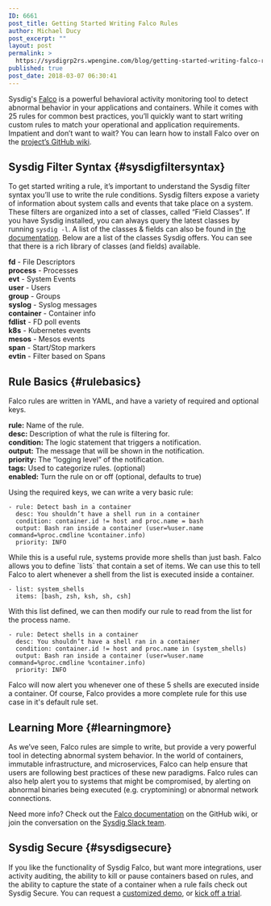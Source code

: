 ```yaml
---
ID: 6661
post_title: Getting Started Writing Falco Rules
author: Michael Ducy
post_excerpt: ""
layout: post
permalink: >
  https://sysdigrp2rs.wpengine.com/blog/getting-started-writing-falco-rules/
published: true
post_date: 2018-03-07 06:30:41
---
```

﻿Sysdig's <a href="https://www.sysdigrp2rs.wpengine.com/opensource/falco" target="_blank">Falco</a> is a powerful behavioral activity monitoring tool to detect abnormal behavior in your applications and containers. While it comes with 25 rules for common best practices, you’ll quickly want to start writing custom rules to match your operational and application requirements. Impatient and don’t want to wait? You can learn how to install Falco over on the <a href="https://github.com/draios/falco/wiki" target="_blank">project’s GitHub wiki</a>.

## Sysdig Filter Syntax {#sysdigfiltersyntax}

To get started writing a rule, it’s important to understand the Sysdig filter syntax you’ll use to write the rule conditions. Sysdig filters expose a variety of information about system calls and events that take place on a system. These filters are organized into a set of classes, called “Field Classes”. If you have Sysdig installed, you can always query the latest classes by running `sysdig -l`. A list of the classes & fields can also be found in <a href="https://www.sysdig.org/wiki/sysdig-user-guide/#user-content-filtering" target="_blank">the documentation</a>. Below are a list of the classes Sysdig offers. You can see that there is a rich library of classes (and fields) available.

**fd** - File Descriptors  
**process** - Processes  
**evt** - System Events  
**user** - Users  
**group** - Groups  
**syslog** - Syslog messages  
**container** - Container info  
**fdlist** - FD poll events  
**k8s** - Kubernetes events  
**mesos** - Mesos events  
**span** - Start/Stop markers  
**evtin** - Filter based on Spans

## Rule Basics {#rulebasics}

Falco rules are written in YAML, and have a variety of required and optional keys.

**rule:** Name of the rule.  
**desc:** Description of what the rule is filtering for.  
**condition:** The logic statement that triggers a notification.  
**output:** The message that will be shown in the notification.  
**priority:** The “logging level” of the notification.  
**tags:** Used to categorize rules. (optional)  
**enabled:** Turn the rule on or off (optional, defaults to true)

Using the required keys, we can write a very basic rule:

    - rule: Detect bash in a container
      desc: You shouldn’t have a shell run in a container
      condition: container.id != host and proc.name = bash
      output: Bash ran inside a container (user=%user.name command=%proc.cmdline %container.info)
      priority: INFO

While this is a useful rule, systems provide more shells than just bash. Falco allows you to define \`lists\` that contain a set of items. We can use this to tell Falco to alert whenever a shell from the list is executed inside a container.

    - list: system_shells
      items: [bash, zsh, ksh, sh, csh]

With this list defined, we can then modify our rule to read from the list for the process name.

    - rule: Detect shells in a container
      desc: You shouldn’t have a shell ran in a container
      condition: container.id != host and proc.name in (system_shells)
      output: Bash ran inside a container (user=%user.name command=%proc.cmdline %container.info)
      priority: INFO

Falco will now alert you whenever one of these 5 shells are executed inside a container. Of course, Falco provides a more complete rule for this use case in it's default rule set. 

## Learning More {#learningmore}

As we’ve seen, Falco rules are simple to write, but provide a very powerful tool in detecting abnormal system behavior. In the world of containers, immutable infrastructure, and microservices, Falco can help ensure that users are following best practices of these new paradigms. Falco rules can also help alert you to systems that might be compromised, by alerting on abnormal binaries being executed (e.g. cryptomining) or abnormal network connections.

Need more info? Check out the <a href="https://github.com/draios/falco/wiki" target="_blank">Falco documentation</a> on the GitHub wiki, or join the conversation on the <a href="https://slack.sysdigrp2rs.wpengine.com/" target="_blank">Sysdig Slack team</a>.

## Sysdig Secure {#sysdigsecure}

If you like the functionality of Sysdig Falco, but want more integrations, user activity auditing, the ability to kill or pause containers based on rules, and the ability to capture the state of a container when a rule fails check out Sysdig Secure. You can request a <a href="https://go.sysdigrp2rs.wpengine.com/docker-security-demo" target="_blank">customized demo</a>, or <a href="https://go.sysdigrp2rs.wpengine.com/secure-trial-request" target="_blank">kick off a trial</a>.